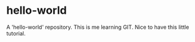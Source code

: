 # hello-world
A 'hello-world' repository.
This is me learning GIT.
Nice to have this little tutorial.
